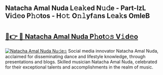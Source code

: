 ## Natacha Amal Nuda L𝚎a𝚔ed N𝚞𝚍e - Part-lzL Vi𝚍𝚎o P𝚑𝚘tos - H𝚘𝚝 O𝚗𝚕yf𝚊ns L𝚎a𝚔s OmIeB

# <h2><a href="http://kf8xhi.oniu.top/?m=Natacha+Amal+Nuda">🔗👉 🔴 Natacha Amal Nuda P𝚑ot𝚘𝚜 V𝚒d𝚎o</a></h2>

[![Natacha Amal Nuda Nu𝚍e𝚜](https://i.imgur.com/0qMVB7G.gif)](http://kf8xhi.oniu.top/?m=Natacha+Amal+Nuda)
Social media innovator Natacha Amal Nuda, acclaimed for disseminating dance and lifestyle knowledge, through presentations and blogs. Skilled musician Natacha Amal Nuda, celebrated for their exceptional talents and accomplishments in the realm of music.  
